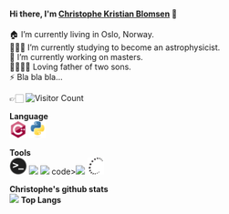 #### Hi there, I'm [Christophe Kristian Blomsen](https://github.com/christopheblomsen) 👋

🏠 I’m currently living in Oslo, Norway. <br/>
:student:‍💻 I’m currently studying to become an astrophysicist.<br/>
🔭 I’m currently working on masters.<br/>
:family_man_woman_boy_boy: Loving father of two sons. <br/>
⚡ Bla bla bla...

👉🏻 ![Visitor Count](https://profile-counter.glitch.me/christopheblomsen/count.svg)

**Language**<br/>
<code><img height="30" src="https://raw.githubusercontent.com/izumin5210/emojipack-for-devicon/master/png/cplusplus.png" /></code>
<code><img height="30" src="https://raw.githubusercontent.com/izumin5210/emojipack-for-devicon/master/png/python.png" /></code>

**Tools**<br/>
<code><img height="30" src="https://raw.githubusercontent.com/github/explore/80688e429a7d4ef2fca1e82350fe8e3517d3494d/topics/terminal/terminal.png"></code>
<code><img height="30" src="https://cdn.jsdelivr.net/gh/devicons/devicon/icons/python/python-original.svg" /></code>
<code><img height="30" src="https://cdn.jsdelivr.net/gh/devicons/devicon/icons/vim/vim-original.svg" /></code>
code><img height="30" src="src: https://raw.githubusercontent.com/izumin5210/emojipack-for-devicon/master/png/linux.png" ></code>
<code><img height="30" src="https://raw.githubusercontent.com/izumin5210/emojipack-for-devicon/master/png/ssh.png" ></code>

**Christophe's github stats**<br/>
<img src="https://github-readme-stats.vercel.app/api?username=christopheblomsen&show_icons=true"/>
**Top Langs** <br/>
